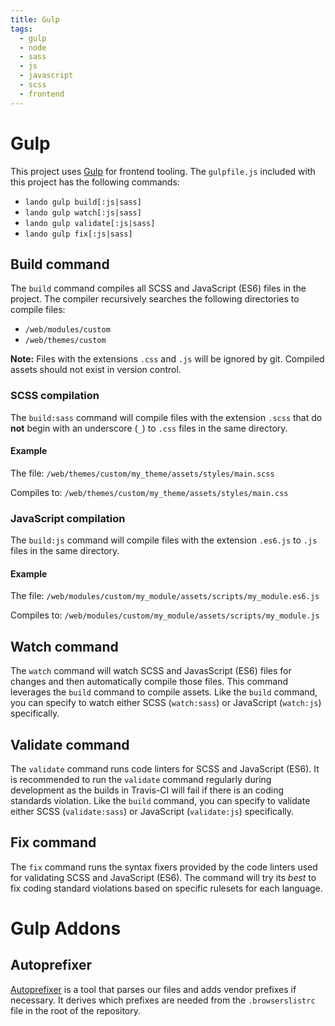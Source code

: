 ```yaml
---
title: Gulp
tags:
  - gulp
  - node
  - sass
  - js
  - javascript
  - scss
  - frontend
---
```

# Gulp

This project uses [Gulp][] for frontend tooling. The `gulpfile.js` included with
this project has the following commands:

* `lando gulp build[:js|sass]`
* `lando gulp watch[:js|sass]`
* `lando gulp validate[:js|sass]`
* `lando gulp fix[:js|sass]`

## Build command

The `build` command compiles all SCSS and JavaScript (ES6) files in the project.
The compiler recursively searches the following directories to compile files:

* `/web/modules/custom`
* `/web/themes/custom`

**Note:** Files with the extensions `.css` and `.js` will be ignored by git.
Compiled assets should not exist in version control.

### SCSS compilation

The `build:sass` command will compile files with the extension `.scss` that do
**not** begin with an underscore (`_`) to `.css` files in the same directory.

#### Example

The file:
`/web/themes/custom/my_theme/assets/styles/main.scss`

Compiles to:
`/web/themes/custom/my_theme/assets/styles/main.css`

### JavaScript compilation

The `build:js` command will compile files with the extension `.es6.js` to `.js`
files in the same directory.

#### Example

The file:
`/web/modules/custom/my_module/assets/scripts/my_module.es6.js`

Compiles to:
`/web/modules/custom/my_module/assets/scripts/my_module.js`

## Watch command

The `watch` command will watch SCSS and JavasScript (ES6) files for changes and
then automatically compile those files. This command leverages the `build`
command to compile assets. Like the `build` command, you can specify to watch
either SCSS (`watch:sass`) or JavaScript (`watch:js`) specifically.

## Validate command

The `validate` command runs code linters for SCSS and JavaScript (ES6). It is
recommended to run the `validate` command regularly during development as the
builds in Travis-CI will fail if there is an coding standards violation. Like
the `build` command, you can specify to validate either SCSS (`validate:sass`)
or JavaScript (`validate:js`) specifically.

## Fix command

The `fix` command runs the syntax fixers provided by the code linters used for
validating SCSS and JavaScript (ES6). The command will try its _best_ to fix
coding standard violations based on specific rulesets for each language.

# Gulp Addons

## Autoprefixer
[Autoprefixer][] is a tool that parses our files and adds vendor prefixes if
necessary. It derives which prefixes are needed from the `.browserslistrc` file
in the root of the repository.

[Gulp]: https://gulpjs.com/
[Autoprefixer]: https://github.com/postcss/autoprefixer

